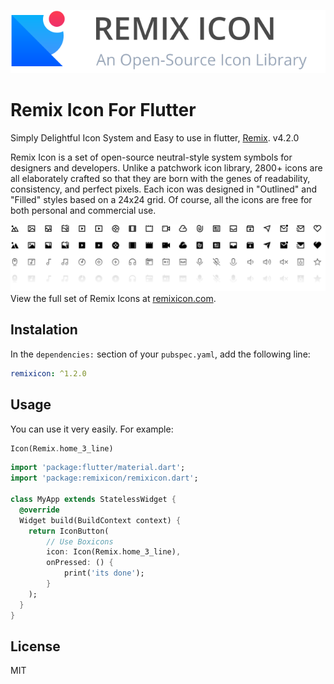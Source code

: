 [![logo](images/remixicon-logo.svg)](https://remixicon.com)
# Remix Icon For Flutter

Simply Delightful Icon System and Easy to use in flutter, [Remix](https://remixicon.com/). v4.2.0

Remix Icon is a set of open-source neutral-style system symbols for designers and developers. Unlike a patchwork icon library, 2800+ icons are all elaborately crafted so that they are born with the genes of readability, consistency, and perfect pixels. Each icon was designed in "Outlined" and "Filled" styles based on a 24x24 grid. Of course, all the icons are free for both personal and commercial use.

[![icon demo](images/remixicon-preview.svg)](https://remixicon.com)
View the full set of Remix Icons at [remixicon.com](https://remixicon.com).

## Instalation

In the `dependencies:` section of your `pubspec.yaml`, add the following line:

```yaml
remixicon: ^1.2.0
```

## Usage

You can use it very easily. For example:

```dart
Icon(Remix.home_3_line)
```

```dart
import 'package:flutter/material.dart';
import 'package:remixicon/remixicon.dart';

class MyApp extends StatelessWidget {
  @override
  Widget build(BuildContext context) {
    return IconButton(
        // Use Boxicons
        icon: Icon(Remix.home_3_line),
        onPressed: () {
            print('its done');
        }
    );
  }
}
```

## License

MIT
